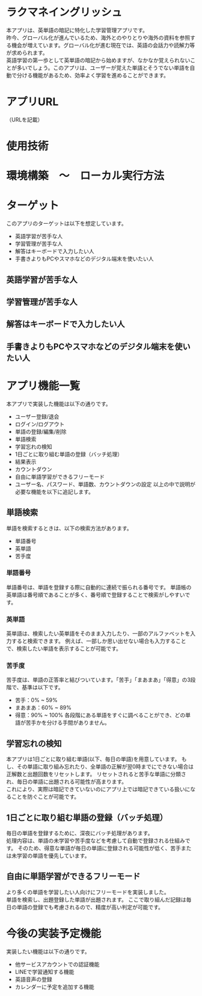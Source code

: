 # ラクマネイングリッシュ
本アプリは、英単語の暗記に特化した学習管理アプリです。  
昨今、グローバル化が進んでいるため、海外とのやりとりや海外の資料を参照する機会が増えています。グローバル化が進む現在では、英語の会話力や読解力等が求められます。  
英語学習の第一歩として英単語の暗記から始めますが、なかなか覚えられないことが多いでしょう。このアプリは、ユーザーが覚えた単語とそうでない単語を自動で分ける機能があるため、効率よく学習を進めることができます。

# アプリURL
（URLを記載）

# 使用技術

# 環境構築　〜　ローカル実行方法

# ターゲット
このアプリのターゲットは以下を想定しています。
* 英語学習が苦手な人
* 学習管理が苦手な人
* 解答はキーボードで入力したい人
* 手書きよりもPCやスマホなどのデジタル端末を使いたい人

## 英語学習が苦手な人

## 学習管理が苦手な人

## 解答はキーボードで入力したい人

## 手書きよりもPCやスマホなどのデジタル端末を使いたい人

# アプリ機能一覧
本アプリで実装した機能は以下の通りです。
* ユーザー登録/退会
* ログイン/ログアウト
* 単語の登録/編集/削除
* 単語検索
* 学習忘れの検知
* 1日ごとに取り組む単語の登録（バッチ処理）
* 結果表示
* カウントダウン
* 自由に単語学習ができるフリーモード
* ユーザー名、パスワード、単語数、カウントダウンの設定
以上の中で説明が必要な機能を以下に追記します。

## 単語検索
単語を検索するときは、以下の検索方法があります。
- 単語番号
- 英単語
- 苦手度
### 単語番号
単語番号は、単語を登録する際に自動的に連続で振られる番号です。
単語帳の英単語は番号順であることが多く、番号順で登録することで検索がしやすいです。  
### 英単語
英単語は、検索したい英単語をそのまま入力したり、一部のアルファベットを入力すると検索できます。
例えば、一部しか思い出せない場合も入力することで、検索したい単語を表示することが可能です。  
### 苦手度
苦手度は、単語の正答率と結びついています。「苦手」「まあまあ」「得意」の3段階で、基準は以下です。
- 苦手：0% ~ 59%
- まあまあ：60% ~ 89%
- 得意：90% ~ 100%
各段階にある単語をすぐに調べることができ、どの単語が苦手かを分ける手間がありません。

## 学習忘れの検知
本アプリは1日ごとに取り組む単語(以下、毎日の単語)を用意しています。
もし、その単語に取り組み忘れたり、全単語の正解が翌0時までにできない場合は正解数と出題回数をリセットします。
リセットされると苦手な単語に分類され、毎日の単語に出題される可能性が高まります。  
これにより、実際は暗記できていないのにアプリ上では暗記できている扱いになることを防ぐことが可能です。

## 1日ごとに取り組む単語の登録（バッチ処理）
毎日の単語を登録するために、深夜にバッチ処理があります。  
処理内容は、単語の未学習や苦手度などを考慮して自動で登録される仕組みです。
そのため、得意な単語が毎日の単語に登録される可能性が低く、苦手または未学習の単語を優先しています。

## 自由に単語学習ができるフリーモード
より多くの単語を学習したい人向けにフリーモードを実装しました。  
単語を検索し、出題登録した単語が出題されます。
ここで取り組んだ記録は毎日の単語の登録でも考慮されるので、精度が高い判定が可能です。

# 今後の実装予定機能
実装したい機能は以下の通りです。
* 他サービスアカウントでの認証機能
* LINEで学習通知する機能
* 英語音声の登録
* カレンダーに予定を追加する機能

